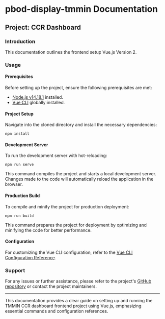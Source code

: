 # pbod-display-tmmin Documentation

## Project: CCR Dashboard

### Introduction
This documentation outlines the frontend setup Vue.js Version 2.

### Usage

#### Prerequisites
Before setting up the project, ensure the following prerequisites are met:
- [Node.js v14.18.1](https://nodejs.org/en/blog/release/v14.18.1) installed.
- [Vue CLI](https://cli.vuejs.org/guide/installation.html) globally installed.

#### Project Setup
Navigate into the cloned directory and install the necessary dependencies:
```
npm install
```

#### Development Server
To run the development server with hot-reloading:
```
npm run serve
```
This command compiles the project and starts a local development server. Changes made to the code will automatically reload the application in the browser.

#### Production Build
To compile and minify the project for production deployment:
```
npm run build
```
This command prepares the project for deployment by optimizing and minifying the code for better performance.

#### Configuration
For customizing the Vue CLI configuration, refer to the [Vue CLI Configuration Reference](https://cli.vuejs.org/config/).

### Support
For any issues or further assistance, please refer to the project's [GitHub repository](https://github.com/rffirdaus/test-frontend-wisataApp) or contact the project maintainers.

---

This documentation provides a clear guide on setting up and running the TMMIN CCR dashboard frontend project using Vue.js, emphasizing essential commands and configuration references.